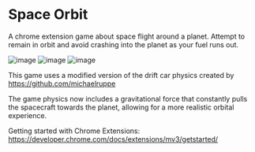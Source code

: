 # Space Orbit

A chrome extension game about space flight around a planet. Attempt to remain in orbit and avoid crashing into the planet as your fuel runs out.

![image](https://github.com/SeanCYJ/Space_Orbit/assets/116822999/9ba291dc-99b9-4fd5-8181-9e182a579824) 
![image](https://github.com/SeanCYJ/Space_Orbit/assets/116822999/c2b83686-5d08-4b55-b806-a784d867816f) 
![image](https://github.com/SeanCYJ/Space_Orbit/assets/116822999/c7dc183d-4ff6-4f5c-a826-b44697db8ac0)

This game uses a modified version of the drift car physics created by https://github.com/michaelruppe

The game physics now includes a gravitational force that constantly pulls the spacecraft towards the planet, allowing for a more realistic orbital experience.

Getting started with Chrome Extensions: https://developer.chrome.com/docs/extensions/mv3/getstarted/
